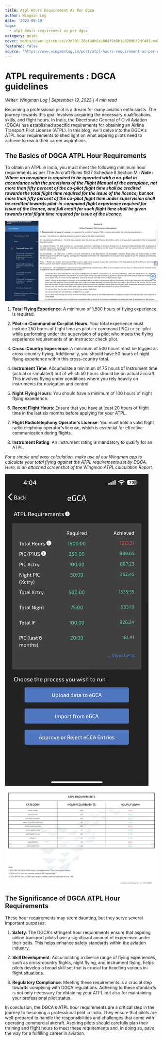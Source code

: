 ```yaml
---
title: Atpl Hours Requirement As Per Dgca
author: Wingman Log
date: '2023-09-19'
tags:
  - atpl hours requirement as per dgca
category: guide
cover: media/cover-pictures/c3d501-28ef4db6ae804f9b8b1e820db32df481-mv2-dd3af04e.png
featured: false
source: 'https://www.wingmanlog.in/post/atpl-hours-requirement-as-per-dgca'
---
```


# ATPL requirements : DGCA guidelines

*Writer: Wingman Log | September 19, 2023 | 4 min read*

Becoming a professional pilot is a dream for many aviation enthusiasts. The journey towards this goal involves acquiring the necessary qualifications, skills, and flight hours. In India, the Directorate General of Civil Aviation (DGCA) has established specific requirements for obtaining an Airline Transport Pilot License (ATPL). In this blog, we'll delve into the DGCA's ATPL hour requirements to shed light on what aspiring pilots need to achieve to reach their career aspirations.

## The Basics of DGCA ATPL Hour Requirements

To obtain an ATPL in India, you must meet the following minimum hour requirements as per The Aircraft Rules 1937 Schedule II Section M : ***Note : Where an aeroplane is required to be operated with a co-pilot in accordance with the provisions of the Flight Manual of the aeroplane, not more than fifty percent of the co-pilot flight time shall be credited towards the total flight time required for the issue of the licence, but not more than fifty percent of the co-pilot flight time under supervision shall be credited towards pilot-in-command flight experience required for issue of the licence, and full credit for such flight time shall be given towards total flight time required for issue of the licence.***

![img](media/blog-media/c3d501-db542ccfcde4495c8fc411fb2edade5a-mv2-f189d367.png)

1.  **Total Flying Experience**: A minimum of 1,500 hours of flying experience is required.
    
2.  **Pilot-in-Command or Co-pilot Hours**: Your total experience must include 250 hours of flight time as pilot-in-command (PIC) or co-pilot while performing under the supervision of a pilot who meets the flying experience requirements of an instructor check pilot.
    
3.  **Cross-Country Experience**: A minimum of 500 hours must be logged as cross-country flying. Additionally, you should have 50 hours of night flying experience within this cross-country total.
    
4.  **Instrument Time**: Accumulate a minimum of 75 hours of instrument time (actual or simulated) out of which 50 hours should be on actual aircraft. This involves flying under conditions where you rely heavily on instruments for navigation and control.
    
5.  **Night Flying Hours**: You should have a minimum of 100 hours of night flying experience.
    
6.  **Recent Flight Hours**: Ensure that you have at least 20 hours of flight time in the last six months before applying for your ATPL.
    
7.  **Flight Radiotelephony Operator’s License**: You must hold a valid flight radiotelephony operator's license, which is essential for effective communication during flights.
    
8.  **Instrument Rating**: An instrument rating is mandatory to qualify for an ATPL.

*For a simple and easy calculation, make use of our Wingman app to calculate your total flying against the ATPL requirements set by DGCA. Here, is an attached screenshot of the Wingman ATPL calculation Report.*  

![img](media/blog-media/c3d501-109e81ad71d54b8d84f0ff8fb16af7d6-mv2-bc60a3b1.png)

![img](media/blog-media/c3d501-b2daeb6037d1464cbadf70ea413470c1-mv2-5f5627db.jpg)

## The Significance of DGCA ATPL Hour Requirements

These hour requirements may seem daunting, but they serve several important purposes:

1.  **Safety**: The DGCA's stringent hour requirements ensure that aspiring airline transport pilots have a significant amount of experience under their belts. This helps enhance safety standards within the aviation industry.
    
2.  **Skill Development**: Accumulating a diverse range of flying experiences, such as cross-country flights, night flying, and instrument flying, helps pilots develop a broad skill set that is crucial for handling various in-flight situations.
    
3.  **Regulatory Compliance**: Meeting these requirements is a crucial step towards complying with DGCA regulations. Adhering to these standards is not only necessary for obtaining your ATPL but also for maintaining your professional pilot status.

In conclusion, the DGCA's ATPL hour requirements are a critical step in the journey to becoming a professional pilot in India. They ensure that pilots are well-prepared to handle the responsibilities and challenges that come with operating commercial aircraft. Aspiring pilots should carefully plan their training and flight hours to meet these requirements and, in doing so, pave the way for a fulfilling career in aviation.
